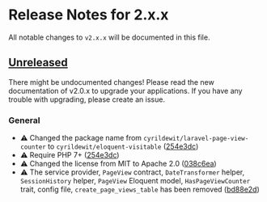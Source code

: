 # Release Notes for 2.x.x

All notable changes to `v2.x.x` will be documented in this file.

## [Unreleased]

There might be undocumented changes! Please read the new documentation of v2.0.x to upgrade your applications. If you have any trouble with upgrading, please create an issue.

### General

* ⚠️ Changed the package name from `cyrildewit/laravel-page-view-counter` to `cyrildewit/eloquent-visitable` ([254e3dc](https://github.com/cyrildewit/laravel-page-view-counter/commit/254e3dca5162219d0545d253f4782516cd167ca5))
* ⚠️ Require PHP 7+ ([254e3dc](https://github.com/cyrildewit/laravel-page-view-counter/commit/254e3dca5162219d0545d253f4782516cd167ca5))
* ⚠️ Changed the license from MIT to Apache 2.0 ([038c6ea](https://github.com/cyrildewit/laravel-page-view-counter/commit/038c6ea0f0ddaa8b9746f76e909280fda9e06ff9))
* ⚠️ The service provider, `PageView` contract, `DateTransformer` helper, `SessionHistory` helper, `PageView` Eloquent model, `HasPageViewCounter` trait, config file, `create_page_views_table` has been removed ([bd88e2d](https://github.com/cyrildewit/laravel-page-view-counter/commit/bd88e2dc12361df52b55f786ce5f571f21efba84))

[Unreleased]: https://github.com/cyrildewit/laravel-page-visits-counter/compare/v1.0.4...2.0.x
